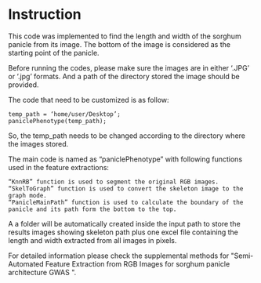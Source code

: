 #	Instruction

This code was implemented to find the length and width of the sorghum panicle from its image. The bottom of the image is considered as the starting point of the panicle. 

Before running the codes, please make sure the images are in either ‘.JPG’ or ‘.jpg’ formats. And a path of the directory stored the image should be provided.

The code that need to be customized is as follow:

	temp_path = ‘home/user/Desktop’;
	paniclePhenotype(temp_path);

So, the temp_path needs to be changed according to the directory where the images stored.

The main code is named as “paniclePhenotype” with following functions used in the feature extractions:

	“KnnRB” function is used to segment the original RGB images.
	“SkelToGraph” function is used to convert the skeleton image to the graph mode.
	“PanicleMainPath” function is used to calculate the boundary of the panicle and its path form the bottom to the top.

A a folder will be automatically created inside the input path to store the results images showing skeleton path plus one excel file containing the length and width extracted from all images in pixels.

For detailed information please check the supplemental methods for "Semi-Automated Feature Extraction from RGB Images for sorghum panicle architecture GWAS ".




